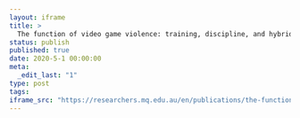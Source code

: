 ```yaml
---
layout: iframe
title: >
  The function of video game violence: training, discipline, and hybridity
status: publish
published: true
date: 2020-5-1 00:00:00
meta:
  _edit_last: "1"
type: post
tags:
iframe_src: "https://researchers.mq.edu.au/en/publications/the-function-of-video-game-violence-training-discipline-and-hybri"
---
```

        